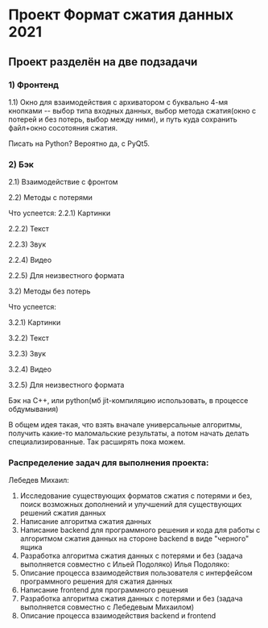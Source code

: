 # Проект Формат сжатия данных 2021

## Проект разделён на две подзадачи
### 1) Фронтенд
1.1) Окно для взаимодействия с архиватором с буквально 4-мя кнопками -- выбор типа входных данных, выбор метода сжатия(окно с потерей и без потерь, выбор между ними), и путь куда сохранить файл+окно сосотояния сжатия.

Писать на Python? Вероятно да, с PyQt5.


### 2) Бэк
2.1) Взаимодействие с фронтом

2.2) Методы с потерями


Что успеется:
2.2.1) Картинки

2.2.2) Текст

2.2.3) Звук

2.2.4) Видео

2.2.5) Для неизвестного формата

3.2) Методы без потерь

Что успеется:

3.2.1) Картинки

3.2.2) Текст

3.2.3) Звук

3.2.4) Видео

3.2.5) Для неизвестного формата

Бэк на C++, или python(мб jit-компиляцию использовать, в процессе обдумывания)

В общем идея такая, что взять вначале универсальные алгоритмы, получить какие-то маломальские результаты, а потом начать делать специализированные. Так расширять пока можем. 

### Распределение задач для выполнения проекта:
Лебедев Михаил:
1) Исследование существующих форматов сжатия с потерями и без, поиск возможных дополнений и улучшений для существующих решений сжатия данных
2) Написание алгоритма сжатия данных
3) Написание backend для программного решения и кода для работы с алгоритмом сжатия данных на стороне backend в виде "черного" ящика
4) Разработка алгоритма сжатия данных с потерями и без (задача выполняется совместно с Ильей Подоляко)
Илья Подоляко:
1) Описание процесса взаимодействия пользователя с интерфейсом программного решения для сжатия данных
2) Написание frontend для программного решения
3) Разработка алгоритма сжатия данных с потерями и без (задача выполняется совместно с Лебедевым Михаилом)
4) Описание процесса взаимодействия backend и frontend

